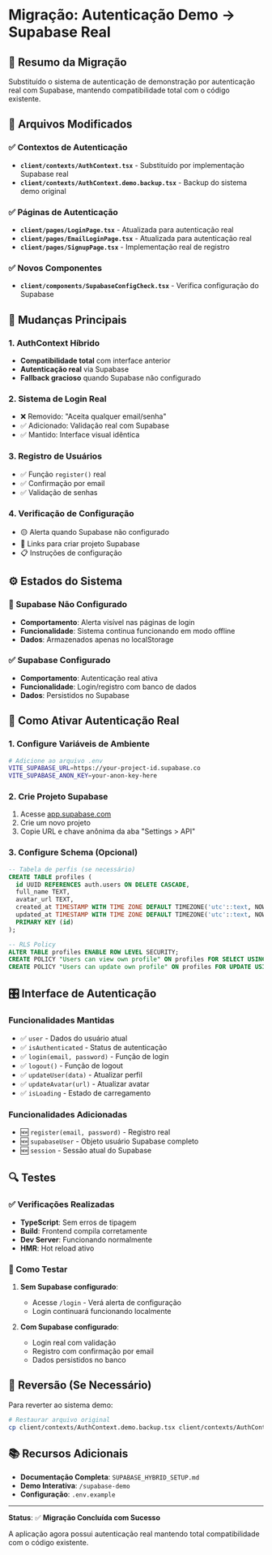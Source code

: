 # Migração: Autenticação Demo → Supabase Real

## 🎯 Resumo da Migração

Substituído o sistema de autenticação de demonstração por autenticação real com Supabase, mantendo compatibilidade total com o código existente.

## 📁 Arquivos Modificados

### ✅ Contextos de Autenticação
- **`client/contexts/AuthContext.tsx`** - Substituído por implementação Supabase real
- **`client/contexts/AuthContext.demo.backup.tsx`** - Backup do sistema demo original

### ✅ Páginas de Autenticação
- **`client/pages/LoginPage.tsx`** - Atualizada para autenticação real
- **`client/pages/EmailLoginPage.tsx`** - Atualizada para autenticação real  
- **`client/pages/SignupPage.tsx`** - Implementação real de registro

### ✅ Novos Componentes
- **`client/components/SupabaseConfigCheck.tsx`** - Verifica configuração do Supabase

## 🔄 Mudanças Principais

### 1. AuthContext Híbrido
- **Compatibilidade total** com interface anterior
- **Autenticação real** via Supabase
- **Fallback gracioso** quando Supabase não configurado

### 2. Sistema de Login Real
- ❌ Removido: "Aceita qualquer email/senha"
- ✅ Adicionado: Validação real com Supabase
- ✅ Mantido: Interface visual idêntica

### 3. Registro de Usuários
- ✅ Função `register()` real
- ✅ Confirmação por email
- ✅ Validação de senhas

### 4. Verificação de Configuração
- 🟡 Alerta quando Supabase não configurado
- 🔗 Links para criar projeto Supabase
- 📋 Instruções de configuração

## ⚙️ Estados do Sistema

### 🔧 Supabase Não Configurado
- **Comportamento**: Alerta visível nas páginas de login
- **Funcionalidade**: Sistema continua funcionando em modo offline
- **Dados**: Armazenados apenas no localStorage

### ✅ Supabase Configurado
- **Comportamento**: Autenticação real ativa
- **Funcionalidade**: Login/registro com banco de dados
- **Dados**: Persistidos no Supabase

## 🚀 Como Ativar Autenticação Real

### 1. Configure Variáveis de Ambiente
```bash
# Adicione ao arquivo .env
VITE_SUPABASE_URL=https://your-project-id.supabase.co
VITE_SUPABASE_ANON_KEY=your-anon-key-here
```

### 2. Crie Projeto Supabase
1. Acesse [app.supabase.com](https://app.supabase.com)
2. Crie um novo projeto
3. Copie URL e chave anônima da aba "Settings > API"

### 3. Configure Schema (Opcional)
```sql
-- Tabela de perfis (se necessário)
CREATE TABLE profiles (
  id UUID REFERENCES auth.users ON DELETE CASCADE,
  full_name TEXT,
  avatar_url TEXT,
  created_at TIMESTAMP WITH TIME ZONE DEFAULT TIMEZONE('utc'::text, NOW()) NOT NULL,
  updated_at TIMESTAMP WITH TIME ZONE DEFAULT TIMEZONE('utc'::text, NOW()) NOT NULL,
  PRIMARY KEY (id)
);

-- RLS Policy
ALTER TABLE profiles ENABLE ROW LEVEL SECURITY;
CREATE POLICY "Users can view own profile" ON profiles FOR SELECT USING (auth.uid() = id);
CREATE POLICY "Users can update own profile" ON profiles FOR UPDATE USING (auth.uid() = id);
```

## 🎛️ Interface de Autenticação

### Funcionalidades Mantidas
- ✅ `user` - Dados do usuário atual
- ✅ `isAuthenticated` - Status de autenticação
- ✅ `login(email, password)` - Função de login
- ✅ `logout()` - Função de logout
- ✅ `updateUser(data)` - Atualizar perfil
- ✅ `updateAvatar(url)` - Atualizar avatar
- ✅ `isLoading` - Estado de carregamento

### Funcionalidades Adicionadas
- 🆕 `register(email, password)` - Registro real
- 🆕 `supabaseUser` - Objeto usuário Supabase completo
- 🆕 `session` - Sessão atual do Supabase

## 🔍 Testes

### ✅ Verificações Realizadas
- **TypeScript**: Sem erros de tipagem
- **Build**: Frontend compila corretamente
- **Dev Server**: Funcionando normalmente
- **HMR**: Hot reload ativo

### 🧪 Como Testar

1. **Sem Supabase configurado**:
   - Acesse `/login` - Verá alerta de configuração
   - Login continuará funcionando localmente

2. **Com Supabase configurado**:
   - Login real com validação
   - Registro com confirmação por email
   - Dados persistidos no banco

## 🔄 Reversão (Se Necessário)

Para reverter ao sistema demo:

```bash
# Restaurar arquivo original
cp client/contexts/AuthContext.demo.backup.tsx client/contexts/AuthContext.tsx
```

## 📚 Recursos Adicionais

- **Documentação Completa**: `SUPABASE_HYBRID_SETUP.md`
- **Demo Interativa**: `/supabase-demo`
- **Configuração**: `.env.example`

---

**Status**: ✅ **Migração Concluída com Sucesso**

A aplicação agora possui autenticação real mantendo total compatibilidade com o código existente.
